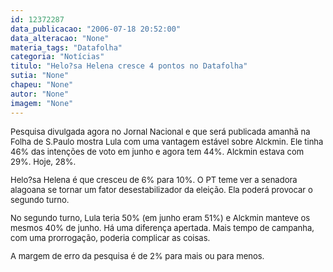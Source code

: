 ```yaml
---
id: 12372287
data_publicacao: "2006-07-18 20:52:00"
data_alteracao: "None"
materia_tags: "Datafolha"
categoria: "Notícias"
titulo: "Helo?sa Helena cresce 4 pontos no Datafolha"
sutia: "None"
chapeu: "None"
autor: "None"
imagem: "None"
---
```

<p><FONT size=2></p>
<p><P>Pesquisa divulgada agora no Jornal Nacional e que será publicada amanhã na Folha de S.Paulo mostra Lula com uma vantagem estável sobre Alckmin. Ele tinha 46% das intenções de voto em junho e agora tem 44%. Alckmin estava com 29%. Hoje, 28%.</P></p>
<p><P>Helo?sa Helena é que cresceu de 6% para 10%. O PT teme ver a senadora alagoana se tornar um fator desestabilizador da eleição. Ela poderá provocar o segundo turno.</P></p>
<p><P>No segundo turno, Lula teria 50% (em junho eram 51%) e Alckmin manteve os mesmos 40% de junho. Há uma diferença apertada. Mais tempo de campanha, com uma prorrogação, poderia complicar as coisas. </P></p>
<p><P>A margem de erro da pesquisa é de 2% para mais ou para menos.</P></FONT> </p>
